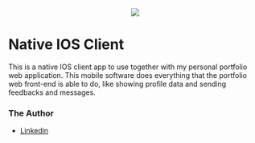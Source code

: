 <div style="text-align:center"><img src="https://user-images.githubusercontent.com/10522495/53538740-ad42b100-3aed-11e9-8da0-37343361a5f7.png"></div>

# Native IOS Client
This is a native IOS client app to use together with my personal portfolio web application. This mobile software does everything that the portfolio web front-end is able to do, like showing profile data and sending feedbacks and messages. 

### The Author
* [Linkedin](https://www.linkedin.com/in/wilton-gomes-da-costa-júnior-76334b91/?locale=en_US)
